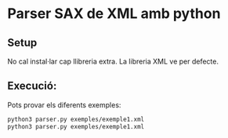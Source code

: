 # Parser SAX de XML amb python

## Setup

No cal instal·lar cap llibreria extra. La libreria XML ve per defecte.

## Execució:

Pots provar els diferents exemples:

```bash
python3 parser.py exemples/exemple1.xml
python3 parser.py exemples/exemple1.xml
```
